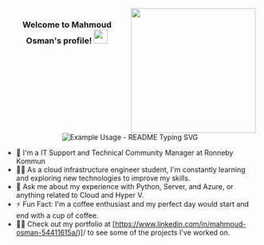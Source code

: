 
<img width="250" align="right" src="https://c.tenor.com/_DOBjnGspYAAAAAM/code-coding.gif">

<h3 align="center">
  Welcome to Mahmoud Osman's profile!
  <img src="https://media.giphy.com/media/hvRJCLFzcasrR4ia7z/giphy.gif" width="28">
</h3>

<p align="center">
  <img src="https://readme-typing-svg.demolab.com/?lines=cloud infrastructure engineer!!&font=Fira%20Code&center=true&width=380&height=50&duration=4000&pause=1000" alt="Example Usage - README Typing SVG">
</p>



 
- 🏢 I'm a IT Support and Technical Community Manager at Ronneby Kommun
- 👨‍💻 As a cloud infrastructure engineer  student, I'm constantly learning and exploring new technologies to improve my skills.
- 💬 Ask me about my experience with Python, Server, and Azure, or anything related to Cloud and Hyper V.
- ⚡ Fun Fact: I'm a coffee enthusiast and my perfect day would start and end with a cup of coffee.
- 👨‍💻 Check out my portfolio at [https://www.linkedin.com/in/mahmoud-osman-54411615a/)]/ to see some of the projects I've worked on.







